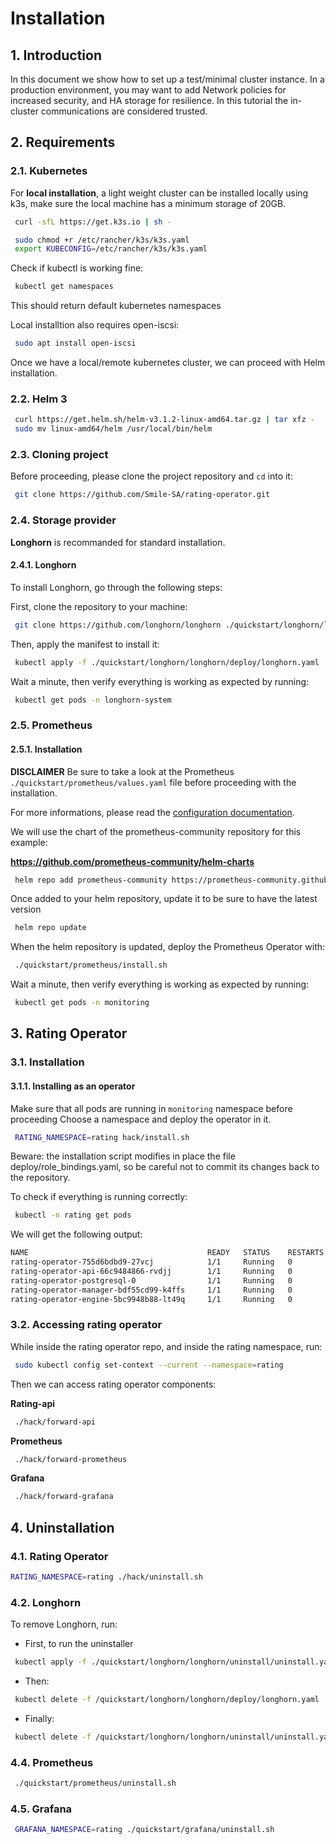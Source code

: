 # **Installation**

## 1. Introduction

In this document we show how to set up a test/minimal cluster instance. In a production
environment, you may want to add Network policies for increased security, and
HA storage for resilience. In this tutorial the in-cluster communications are
considered trusted.

## 2. Requirements

### 2.1. Kubernetes




For **local installation**, a light weight cluster can be installed locally using k3s, make sure the local machine has a minimum storage of 20GB.



```sh
 curl -sfL https://get.k3s.io | sh -
```



```sh
 sudo chmod +r /etc/rancher/k3s/k3s.yaml
 export KUBECONFIG=/etc/rancher/k3s/k3s.yaml 
```
Check if kubectl is working fine:
```sh
 kubectl get namespaces
```
This should return default kubernetes namespaces  

Local installtion also requires open-iscsi: 
```sh
 sudo apt install open-iscsi
```


Once we have a local/remote kubernetes cluster, we can proceed with Helm installation.


### 2.2. Helm 3



```sh
 curl https://get.helm.sh/helm-v3.1.2-linux-amd64.tar.gz | tar xfz -
 sudo mv linux-amd64/helm /usr/local/bin/helm
```

### 2.3. Cloning project

Before proceeding, please clone the project repository and `cd` into it:

```sh
 git clone https://github.com/Smile-SA/rating-operator.git
```

### 2.4. Storage provider



**Longhorn** is recommanded for standard installation.


#### 2.4.1. Longhorn

To install Longhorn, go through the following steps:

First, clone the repository to your machine:

```sh
 git clone https://github.com/longhorn/longhorn ./quickstart/longhorn/longhorn
```


Then, apply the manifest to install it:

```sh
 kubectl apply -f ./quickstart/longhorn/longhorn/deploy/longhorn.yaml
```




Wait a minute, then verify everything is working as expected by running:

```sh
 kubectl get pods -n longhorn-system
```

### 2.5. Prometheus
#### 2.5.1. Installation
**DISCLAIMER** Be sure to take a look at the Prometheus `./quickstart/prometheus/values.yaml` file before proceeding with the installation.

For more informations, please read the [configuration documentation](/documentation/CONFIGURE.md).

We will use the chart of the prometheus-community repository for this example:

**https://github.com/prometheus-community/helm-charts**

```sh
 helm repo add prometheus-community https://prometheus-community.github.io/helm-charts
```

Once added to your helm repository, update it to be sure to have the latest version

```sh
 helm repo update
```

When the helm repository is updated, deploy the Prometheus Operator with:

```sh
 ./quickstart/prometheus/install.sh
```


Wait a minute, then verify everything is working as expected by running:
```sh
 kubectl get pods -n monitoring
```

## 3. Rating Operator

### 3.1. Installation

#### 3.1.1. Installing as an operator

Make sure that all pods are running in ```monitoring``` namespace before proceeding
Choose a namespace and deploy the operator in it.

```sh
 RATING_NAMESPACE=rating hack/install.sh
```

Beware: the installation script modifies in place the file deploy/role_bindings.yaml, so be careful not to commit its changes back to the repository.


To check if everything is running correctly:

```sh
 kubectl -n rating get pods
```
We will get the following output:
```sh
NAME                                        READY   STATUS    RESTARTS   AGE
rating-operator-755d6bdbd9-27vcj            1/1     Running   0          45s
rating-operator-api-66c9484866-rvdjj        1/1     Running   0          45s
rating-operator-postgresql-0                1/1     Running   0          45s
rating-operator-manager-bdf55cd99-k4ffs     1/1     Running   0          45s
rating-operator-engine-5bc9948b88-lt49q     1/1     Running   0          45s
```

### 3.2. Accessing rating operator  

While inside the rating operator repo, and inside the rating namespace, run:

```sh
 sudo kubectl config set-context --current --namespace=rating
```

Then we can access rating operator components:

**Rating-api**
```sh
 ./hack/forward-api
```

**Prometheus**
```sh
 ./hack/forward-prometheus
```

**Grafana**
```sh
 ./hack/forward-grafana
```
## 4. Uninstallation

### 4.1. Rating Operator

```sh
RATING_NAMESPACE=rating ./hack/uninstall.sh
```

### 4.2. Longhorn

To remove Longhorn, run:
- First, to run the uninstaller

```sh
 kubectl apply -f ./quickstart/longhorn/longhorn/uninstall/uninstall.yaml
```
- Then:
```sh
 kubectl delete -f /quickstart/longhorn/longhorn/deploy/longhorn.yaml
```
- Finally:
```sh
 kubectl delete -f /quickstart/longhorn/longhorn/uninstall/uninstall.yaml
```

### 4.4. Prometheus



```sh
 ./quickstart/prometheus/uninstall.sh
```

### 4.5. Grafana



```sh
 GRAFANA_NAMESPACE=rating ./quickstart/grafana/uninstall.sh
```


